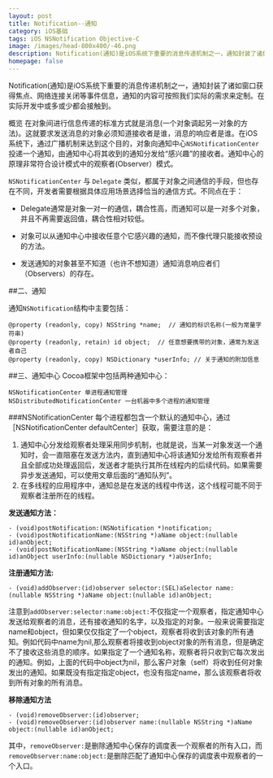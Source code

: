 ```yaml
---
layout: post
title: Notification--通知
category: iOS基础
tags: iOS NSNotification Objective-C
image: /images/head-800x400/-46.png
description: Notification(通知)是iOS系统下重要的消息传递机制之一，通知封装了诸如窗口获得焦点、网络连接关闭等事件信息，通知的内容可按照我们实际的需求来定制。在实际开发中或多或少都会接触到。
homepage: false
---
```


Notification(通知)是iOS系统下重要的消息传递机制之一，通知封装了诸如窗口获得焦点、网络连接关闭等事件信息，通知的内容可按照我们实际的需求来定制。在实际开发中或多或少都会接触到。

<!--more-->

概览
在对象间进行信息传递的标准方式就是消息(一个对象调起另一对象的方法)。这就要求发送消息的对象必须知道接收者是谁，消息的响应者是谁。在iOS系统下，通过广播机制来达到这个目的，对象向通知中心`NSNotificationCenter`投递一个通知，由通知中心将其收到的通知分发给“感兴趣”的接收者。通知中心的原理非常符合设计模式中的观察者(Observer）模式。

`NSNotificationCenter` 与 `Delegate` 类似，都属于对象之间通信的手段，但也存在不同，开发者需要根据具体应用场景选择恰当的通信方式。不同点在于：

* Delegate通常是对象一对一的通信，耦合性高，而通知可以是一对多个对象，并且不再需要返回值，耦合性相对较低。

* 对象可以从通知中心中接收任意个它感兴趣的通知，而不像代理只能接收预设的方法。

* 发送通知的对象甚至不知道（也许不想知道）通知消息响应者们（Observers）的存在。

##二、通知

通知`NSNotification`结构中主要包括：

```objc
@property (readonly, copy) NSString *name;  // 通知的标识名称(一般为常量字符串)
@property (readonly, retain) id object;  // 任意想要携带的对象，通常为发送者自己
@property (readonly, copy) NSDictionary *userInfo; // 关于通知的附加信息
```

##三、通知中心
Cocoa框架中包括两种通知中心：

```
NSNotificationCenter 单进程通知管理
NSDistributedNotificationCenter 一台机器中多个进程的通知管理
```

###NSNotificationCenter
每个进程都包含一个默认的通知中心，通过［NSNotificationCenter defaultCenter］获取，需要注意的是：

1. 通知中心分发给观察者处理采用同步机制，也就是说，当某一对象发送一个通知时，会一直阻塞在发送方法内，直到通知中心将该通知分发给所有观察者并且全部成功处理返回后，发送者才能执行其所在线程内的后续代码。如果需要异步发送通知，可以使用文章后面的“通知队列”。
2. 在多线程的应用程序中，通知总是在发送的线程中传送，这个线程可能不同于观察者注册所在的线程。

**发送通知方法：**

```objc
- (void)postNotification:(NSNotification *)notification;
- (void)postNotificationName:(NSString *)aName object:(nullable id)anObject;
- (void)postNotificationName:(NSString *)aName object:(nullable id)anObject userInfo:(nullable NSDictionary *)aUserInfo;
```

**注册通知方法:**

```objc
- (void)addObserver:(id)observer selector:(SEL)aSelector name:(nullable NSString *)aName object:(nullable id)anObject;
```

注意到`addObserver:selector:name:object:`不仅指定一个观察者，指定通知中心发送给观察者的消息，还有接收通知的名字，以及指定的对象。一般来说需要指定name和object，但如果仅仅指定了一个object，观察者将收到该对象的所有通知。例如代码中name为nil,那么观察者将接收到object对象的所有消息，但是确定不了接收这些消息的顺序。如果指定了一个通知名称，观察者将只收到它每次发出的通知。例如，上面的代码中object为nil，那么客户对象（self）将收到任何对象发出的通知。如果既没有指定指定object，也没有指定name，那么该观察者将收到所有对象的所有消息。


**移除通知方法**

```objc
- (void)removeObserver:(id)observer;
- (void)removeObserver:(id)observer name:(nullable NSString *)aName object:(nullable id)anObject;
```

其中，`removeObserver:`是删除通知中心保存的调度表一个观察者的所有入口，而`removeObserver:name:object:`是删除匹配了通知中心保存的调度表中观察者的一个入口。










